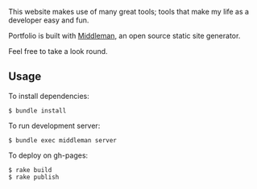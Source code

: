 
This website makes use of many great tools; tools that make my life as a developer easy and fun.

Portfolio is built with [Middleman](http://www.middlemanapp.com), an open source static site generator.


Feel free to take a look round.

## Usage

To install dependencies: 

```
$ bundle install
```
To run development server:

```
$ bundle exec middleman server
```

To deploy on gh-pages:
```
$ rake build
$ rake publish
```

